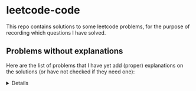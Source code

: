 # leetcode-code

This repo contains solutions to some leetcode problems, for the purpose of recording which questions I have solved.

## Problems without explanations

Here are the list of problems that I have yet add (proper) explanations on the solutions (or have not checked if they need one):

<details>
1 2 3 5 6 7 8 9 10 11 12 13 14 15 16 17 18 19 22 23
24 26 27 33 34 36 38 39 40 41 42 43 44 45 48 49 50 54 55 57
60 61 62 63 64 65 66 67 69 70 71 72 73 74 75 76 78 79 80 85
88 89 91 93 94 96 98 100 101 102 103 104 105 106 107 108 110 111 112
113 114 115 116 118 119 120 122 124 125 127 128 129 130 131 132 134 135 137
139 140 141 142 143 144 150 151 155 165 167 169 171 198 200 201 205 206 221
229 232 234 235 237 238 242 257 258 260 264 268 273 279 283 287 300 310 312 313
322 330 341 343 344 345 349 350 368 371 377 380 383 387 389 402 404 409 413 429
435 442 445 446 451 452 455 458 485 495 501 504 506 513 514 515 516 518
523 525 530 543 551 552 554 557 576 606 621 623 629 633 636 645 647 648
657 661 678 682 690 692 700 703 705 706 712 713 719 726 728 739 740 743 746 752
754 762 763 769 775 779 784 786 787 788 791 802 806 807 811 815 820 823 826 834
840 844 846 861 871 872 876 881 883 885 896 900 907 912 930 931 935 938
946 948 950 959 961 974 976 977 979 992 993 994 995 997 999 1001 1002 1003
1005 1007 1018 1023 1026 1032 1038 1041 1042 1043 1047 1052 1074 1078 1090 1095 1105 1110 1122
1123 1128 1129 1139 1145 1146 1155 1160 1161 1171 1190 1207 1208 1218 1219 1220 1232 1235 1239
1249 1255 1266 1269 1275 1281 1287 1289 1290 1291 1318 1325 1334 1335 1339 1347 1356 1361
1380 1382 1389 1395 1404 1411 1419 1420 1422 1424 1425 1436 1438 1441 1442 1457 1458 1460 1463 1475
1481 1482 1492 1496 1502 1503 1508 1509 1512 1518 1523 1530 1535 1544 1550 1552 1557 1561 1568
1572 1578 1579 1582 1598 1605 1608 1609 1611 1614 1630 1637 1642 1653 1657 1662 1669 1685 1700
1701 1704 1716 1717 1736 1738 1742 1743 1744 1745 1748 1749 1750 1758 1759 1768 1780 1790 1791 1793
1798 1802 1812 1814 1816 1822 1823 1824 1832 1835 1838 1845 1846 1863 1877 1887 1903 1913 1915 1921
1971 1976 1979 1980 1992 2000 2009 2017 2019 2032 2037 2038 2045 2049 2050 2053 2058 2063 2064
2068 2069 2073 2075 2076 2078 2090 2092 2096 2103 2104 2105 2109 2115 2119 2122 2125 2134 2140 2147
2149 2155 2169 2181 2185 2191 2192 2195 2196 2225 2251 2257 2264 2265 2285 2293 2302 2306 2316
2353 2363 2370 2373 2374 2385 2391 2392 2399 2402 2405 2418 2433 2442 2443 2444 2447 2470
2482 2483 2485 2486 2487 2492 2497 2535 2540 2541 2542 2543 2544 2566 2570 2582 2586 2587 2588
2597 2610 2642 2678 2706 2709 2733 2742 2746 2750 2751 2760 2765 2785 2798 2812 2816 2849 2864 2869
2870 2873 2903 2905 2906 2958 2962 2966 2970 2976 2997 3005 3016 3033 3034 3068 3075 3110
3127 564 2699 440 729 731 432 2458 2762
</details>
